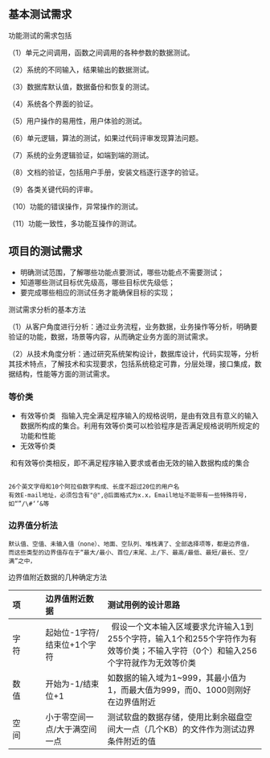 
## 基本测试需求

功能测试的需求包括

（1）单元之间调用，函数之间调用的各种参数的数据测试。

（2）系统的不同输入，结果输出的数据测试。

（3）数据库默认值，数据备份和恢复的测试。

（4）系统各个界面的验证。

（5）用户操作的易用性，用户体验的测试。

（6）单元逻辑，算法的测试，如果过代码评审发现算法问题。

（7）系统的业务逻辑验证，如端到端的测试。

（8）文档的验证，包括用户手册，安装文档逐行逐字的验证。

（9）各类关键代码的评审。

（10）功能的错误操作，异常操作的测试。

（11）功能一致性，多功能互操作的测试。

## 项目的测试需求

* 明确测试范围，了解哪些功能点要测试，哪些功能点不需要测试；
* 知道哪些测试目标优先级高，哪些目标优先级低；
* 要完成哪些相应的测试任务才能确保目标的实现；


测试需求分析的基本方法

（1）从客户角度进行分析：通过业务流程，业务数据，业务操作等分析，明确要验证的功能，数据，场景等内容，从而确定业务方面的测试需求。

（2）从技术角度分析：通过研究系统架构设计，数据库设计，代码实现等，分析其技术特点，了解技术和实现要求，包括系统稳定可靠，分层处理，接口集成，数据结构，性能等方面的测试需求。






### 等价类

* 有效等价类
  
  指输入完全满足程序输入的规格说明，是由有效且有意义的输入数据所构成的集合。利用有效等价类可以检验程序是否满足规格说明所规定的功能和性能
  
* 无效等价类
  
  和有效等价类相反，即不满足程序输入要求或者由无效的输入数据构成的集合
  
```

26个英文字母和10个阿拉伯数字构成、长度不超过20位的用户名
有效E-mail地址，必须包含有"@",@后面格式为x.x，Email地址不能带有一些特殊符号，如“”/\#‘’&等

```

### 边界值分析法

```
默认值、空值、未输入值（none）、地面、空队列、堆栈满了、全部选择项等，都是边界值，
而这些类型的边界值存在于“最大/最小、首位/末尾、上/下、最高/最低、最短/最长、空/满”之中，

```

边界值附近数据的几种确定方法

|项     | 边界值附近数据        | 测试用例的设计思路 |
|:-----|:--------------------|:------------------------------|
|字符   | 起始位-1字符/结束位+1个字符 | 假设一个文本输入区域要求允许输入1到255个字符，输入1个和255个字符作为有效等价类；不输入字符（0个）和输入256个字符就作为无效等价类  |
|数值   | 开始为-1/结束位+1      |如数据的输入域为1~999，其最小值为1，而最大值为999，而0、1000则刚好在边界值附近 |
|空间   | 小于零空间一点/大于满空间一点 |测试软盘的数据存储，使用比剩余磁盘空间大一点（几个KB）的文件作为测试边界条件附近的值 |



